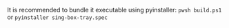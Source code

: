 It is recommended to bundle it executable using pyinstaller: `pwsh build.ps1` or `pyinstaller sing-box-tray.spec`